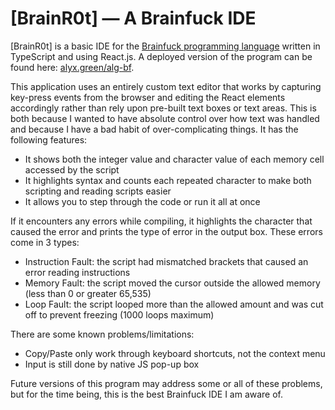 # [BrainR0t] — A Brainfuck IDE

[BrainR0t] is a basic IDE for the
[Brainfuck programming language](https://en.wikipedia.org/wiki/Brainfuck)
written in TypeScript and using React.js. A deployed version of the program can be found here:
[alyx.green/alg-bf](https://alyx.green/alg-bf).

This application uses an entirely custom text editor that works by capturing key-press events from the browser and
editing the React elements accordingly rather than rely upon pre-built text boxes or text areas. This is both because I
wanted to have absolute control over how text was handled and because I have a bad habit of over-complicating things. It
has the following features:

- It shows both the integer value and character value of each memory cell accessed by the script
- It highlights syntax and counts each repeated character to make both scripting and reading scripts easier
- It allows you to step through the code or run it all at once

If it encounters any errors while compiling, it highlights the character that caused the
error and prints the type of error in the output box. These errors come in 3 types:

- Instruction Fault: the script had mismatched brackets that caused an error reading instructions
- Memory Fault: the script moved the cursor outside the allowed memory (less than 0 or greater 65,535)
- Loop Fault: the script looped more than the allowed amount and was cut off to prevent freezing (1000 loops maximum)

There are some known problems/limitations:

- Copy/Paste only work through keyboard shortcuts, not the context menu
- Input is still done by native JS pop-up box

Future versions of this program may address some or all of these problems, but for the time being, this is the best
Brainfuck IDE I am aware of.